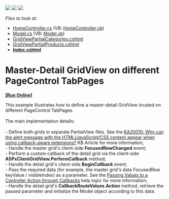 <!-- default badges list -->
![](https://img.shields.io/endpoint?url=https://codecentral.devexpress.com/api/v1/VersionRange/128552112/12.2.8%2B)
[![](https://img.shields.io/badge/Open_in_DevExpress_Support_Center-FF7200?style=flat-square&logo=DevExpress&logoColor=white)](https://supportcenter.devexpress.com/ticket/details/E4659)
[![](https://img.shields.io/badge/📖_How_to_use_DevExpress_Examples-e9f6fc?style=flat-square)](https://docs.devexpress.com/GeneralInformation/403183)
<!-- default badges end -->
<!-- default file list -->
*Files to look at*:

* [HomeController.cs](./CS/Controllers/HomeController.cs) (VB: [HomeController.vb](./VB/Controllers/HomeController.vb))
* [Model.cs](./CS/Models/Model.cs) (VB: [Model.vb](./VB/Models/Model.vb))
* [GridViewPartialCategories.cshtml](./CS/Views/Home/GridViewPartialCategories.cshtml)
* [GridViewPartialProducts.cshtml](./CS/Views/Home/GridViewPartialProducts.cshtml)
* **[Index.cshtml](./CS/Views/Home/Index.cshtml)**
<!-- default file list end -->
# Master-Detail GridView on different PageControl TabPages
<!-- run online -->
**[[Run Online]](https://codecentral.devexpress.com/e4659)**
<!-- run online end -->


<p>This example illustrates how to define a master-detail GridView located on different PageControl TabPages.<br /><br />The main implementation details:<br /><br />- Define both grids in separate PartialView files. See the <a href="https://www.devexpress.com/Support/Center/p/KA20010">KA20010: Why can the alert message with the HTML/JavaScript/CSS content appear when using callback-aware extensions?</a> KB Article for more information;<br />- Handle the master grid's client-side <strong>FocusedRowChanged</strong> event;<br />- Perform a custom callback of the detail grid via the client-side <strong>ASPxClientGridView.PerformCallback</strong> method;<br />- Handle the detail grid's client-side <strong>BeginCallback</strong> event;<br />- Pass the required data (for example, the master grid's data FocusedRow keyValue / visibleIndex) as a parameter. See the <a href="https://documentation.devexpress.com/#AspNet/CustomDocument9941">Passing Values to a Controller Action through Callbacks</a> help topic for more information;<br />- Handle the detail grid's <strong>CallbackRouteValues.Action</strong> method, retrieve the passed parameter and initialize the Model object according to this data.</p>

<br/>


